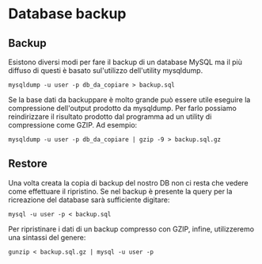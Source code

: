 # Database backup

## Backup

Esistono diversi modi per fare il backup di un database MySQL ma il più diffuso di questi è basato sul'utilizzo dell'utility mysqldump.

```
mysqldump -u user -p db_da_copiare > backup.sql
```
  

Se la base dati da backuppare è molto grande può essere utile eseguire la compressione dell'output prodotto da mysqldump. Per farlo possiamo reindirizzare il risultato prodotto dal programma ad un utility di compressione come GZIP. Ad esempio:
  
```
mysqldump -u user -p db_da_copiare | gzip -9 > backup.sql.gz
```


## Restore

Una volta creata la copia di backup del nostro DB non ci resta che vedere come effettuare il ripristino. Se nel backup è presente la query per la ricreazione del database sarà sufficiente digitare:

  
```
mysql -u user -p < backup.sql
```
  
Per ripristinare i dati di un backup compresso con GZIP, infine, utilizzeremo una sintassi del genere:

```
gunzip < backup.sql.gz | mysql -u user -p
```
  